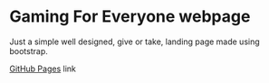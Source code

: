 # Gaming For Everyone webpage
Just a simple well designed, give or take, landing page made using bootstrap.

[GitHub Pages](https://sanyanut.github.io/gaming4every1/) link

